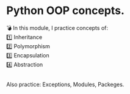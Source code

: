 # Python OOP concepts.

💣 In this module, I practice concepts of:  
:one: Inheritance  
:two: Polymorphism  
:three: Encapsulation  
4️⃣ Abstraction
## 
Also practice: Exceptions, Modules, Packeges.


